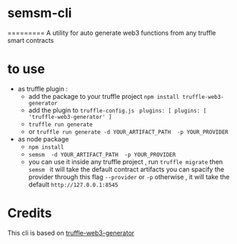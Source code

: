# semsm-cli
=========
A utility for auto generate web3 functions from any truffle smart contracts
# to use
- as truffle plugin :
  - add the package to your truffle project `npm install truffle-web3-generator` 
  - add the plugin to `truffle-config.js` ` plugins: [
     plugins: [
    'truffle-web3-generator'
  ]`
  - `truffle run generate`
  - or `truffle run generate -d YOUR_ARTIFACT_PATH  -p YOUR_PROVIDER `
- as node package 
  - `npm install`
  - `semsm  -d YOUR_ARTIFACT_PATH  -p YOUR_PROVIDER `
  - you can use it inside any truffle project , run `truffle migrate`  then `semsm ` it will take the default contract artifacts you can spacify the provider through this flag `--provider` or `-p` otherwise , it will take the default `http://127.0.0.1:8545` 



# Credits
This cli is based on [truffle-web3-generator](https://github.com/EmanHerawy/truffle-service-generator)

